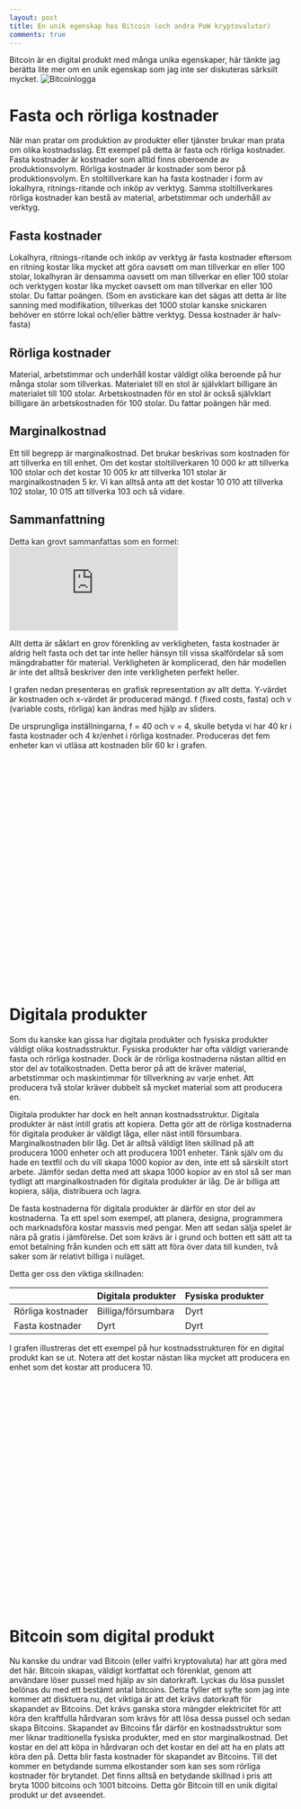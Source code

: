 ```yaml
---
layout: post
title: En unik egenskap hos Bitcoin (och andra PoW kryptovalutor)
comments: true
---
```

<script src="https://www.desmos.com/api/v1.6/calculator.js?apiKey=dcb31709b452b1cf9dc26972add0fda6"></script>

Bitcoin är en digital produkt med många unika egenskaper, här tänkte jag berätta lite mer om en unik egenskap som jag inte ser diskuteras särksilt mycket.
![Bitcoinlogga](https://bitcoin.org/img/home/bitcoin-img.svg)


# Fasta och rörliga kostnader
När man pratar om produktion av produkter eller tjänster brukar man prata om olika kostnadsslag. Ett exempel på detta är fasta och rörliga kostnader. Fasta kostnader är kostnader som alltid finns oberoende av produktionsvolym. Rörliga kostnader är kostnader som beror på produktionsvolym. En stoltillverkare kan ha fasta kostnader i form av lokalhyra, ritnings-ritande och inköp av verktyg. Samma stoltillverkares rörliga kostnader kan bestå av material, arbetstimmar och underhåll av verktyg. 

## Fasta kostnader
Lokalhyra, ritnings-ritande och inköp av verktyg är fasta kostnader eftersom en ritning kostar lika mycket att göra oavsett om man tillverkar en eller 100 stolar, lokalhyran är densamma oavsett om man tillverkar en eller 100 stolar och verktygen kostar lika mycket oavsett om man tillverkar en eller 100 stolar. Du fattar poängen. (Som en avstickare kan det sägas att detta är lite sanning med modifikation, tillverkas det 1000 stolar kanske snickaren behöver en större lokal och/eller bättre verktyg. Dessa kostnader är halv-fasta)

## Rörliga kostnader
Material, arbetstimmar och underhåll kostar väldigt olika beroende på hur många stolar som tillverkas. Materialet till en stol är självklart billigare än materialet till 100 stolar. Arbetskostnaden för en stol är också självklart billigare än arbetskostnaden för 100 stolar. Du fattar poängen här med. 

## Marginalkostnad
Ett till begrepp är marginalkostnad. Det brukar beskrivas som kostnaden för att tillverka en till enhet. Om det kostar stoltillverkaren 10 000 kr att tillverka 100 stolar och det kostar 10 005 kr att tillverka 101 stolar är marginalkostnaden 5 kr. Vi kan alltså anta att det kostar 10 010 att tillverka 102 stolar, 10 015 att tillverka 103 och så vidare.

## Sammanfattning
Detta kan grovt sammanfattas som en formel:
![ekvation](https://latex.codecogs.com/svg.latex?x%3D%5Cfrac%7B-b%5Cpm%5Csqrt%7Bb%5E2-4ac%7D%7D%7B2a%7D)

Allt detta är såklart en grov förenkling av verkligheten, fasta kostnader är aldrig helt fasta och det tar inte heller hänsyn till vissa skalfördelar så som mängdrabatter för material. Verkligheten är komplicerad, den här modellen är inte det alltså beskriver den inte verkligheten perfekt heller. 

I grafen nedan presenteras en grafisk representation av allt detta. Y-värdet är kostnaden och x-värdet är producerad mängd. f (fixed costs, fasta) och v (variable costs, rörliga) kan ändras med hjälp av sliders.

De ursprungliga inställningarna, f = 40 och v = 4, skulle betyda vi har 40 kr i fasta kostnader och 4 kr/enhet i rörliga kostnader. Produceras det fem enheter kan vi utläsa att kostnaden blir 60 kr i grafen.  
<div id="calculator-physical" style="width: 600px; height: 400px;"></div>
<script>
  var elt = document.getElementById('calculator-physical');
  var calculator = Desmos.GraphingCalculator(elt);
  calculator.setExpression({ id: 'fk', latex: 'f=40' });
  calculator.setExpression({ id: 'rk', latex: 'v=4' });
  calculator.setExpression({ id: 'fk', sliderBounds: { min: 0, max:100, step:10 }});
  calculator.setExpression({ id: 'rk', sliderBounds: { min: 0, max:10, step:1 }});
  calculator.setExpression({ id: 'graph1', latex: 'y= f + vx' });
  calculator.setMathBounds({
      left: -2,
      right: 10,
      bottom: -10,
      top: 150
  })
</script>

# Digitala produkter
Som du kanske kan gissa har digitala produkter och fysiska produkter väldigt olika kostnadsstruktur. Fysiska produkter har ofta väldigt varierande fasta och rörliga kostnader. Dock är de rörliga kostnaderna nästan alltid en stor del av totalkostnaden. Detta beror på att de kräver material, arbetstimmar och maskintimmar för tillverkning av varje enhet. Att producera två stolar kräver dubbelt så mycket material som att producera en. 

Digitala produkter har dock en helt annan kostnadsstruktur. Digitala produkter är näst intill gratis att kopiera. Detta gör att de rörliga kostnaderna för digitala produker är väldigt låga, eller näst intill försumbara. Marginalkostnaden blir låg. Det är alltså väldigt liten skillnad på att producera 1000 enheter och att producera 1001 enheter. Tänk själv om du hade en textfil och du vill skapa 1000 kopior av den, inte ett så särskilt stort arbete. Jämför sedan detta med att skapa 1000 kopior av en stol så ser man tydligt att marginalkostnaden för digitala produkter är låg. De är billiga att kopiera, sälja, distribuera och lagra. 

De fasta kostnaderna för digitala produkter är därför en stor del av kostnaderna. Ta ett spel som exempel, att planera, designa, programmera och marknadsföra kostar massvis med pengar. Men att sedan sälja spelet är nära på gratis i jämförelse. Det som krävs är i grund och botten ett sätt att ta emot betalning från kunden och ett sätt att föra över data till kunden, två saker som är relativt billiga i nuläget. 

Detta ger oss den viktiga skillnaden:

|                   | Digitala produkter | Fysiska produkter | 
| ----------------- | ------------------ | ----------------- |
| Rörliga kostnader | Billiga/försumbara | Dyrt              |
| Fasta kostnader   | Dyrt               | Dyrt              |

I grafen illustreras det ett exempel på hur kostnadsstrukturen för en digital produkt kan se ut. Notera att det kostar nästan lika mycket att producera en enhet som det kostar att producera 10.
<div id="calculator-digital" style="width: 600px; height: 400px;"></div>
<script>
  var elt = document.getElementById('calculator-digital');
  var calculator = Desmos.GraphingCalculator(elt);
  calculator.setExpression({ id: 'fk', latex: 'f=40' });
  calculator.setExpression({ id: 'rk', latex: 'v=0.3' });
  calculator.setExpression({ id: 'fk', sliderBounds: { min: 0, max:100, step:10 }});
  calculator.setExpression({ id: 'rk', sliderBounds: { min: 0, max:10, step:0.1 }});
  calculator.setExpression({ id: 'graph1', latex: 'y= f + vx' });
  calculator.setMathBounds({
      left: -2,
      right: 10,
      bottom: -10,
      top: 150
  })
</script>

# Bitcoin som digital produkt
Nu kanske du undrar vad Bitcoin (eller valfri kryptovaluta) har att göra med det här. Bitcoin skapas, väldigt kortfattat och förenklat, genom att användare löser pussel med hjälp av sin datorkraft. Lyckas du lösa pusslet belönas du med ett bestämt antal bitcoins. Detta fyller ett syfte som jag inte kommer att disktuera nu, det viktiga är att det krävs datorkraft för skapandet av Bitcoins. Det krävs ganska stora mängder elektricitet för att köra den kraftfulla hårdvaran som krävs för att lösa dessa pussel och sedan skapa Bitcoins. Skapandet av Bitcoins får därför en kostnadsstruktur som mer liknar traditionella fysiska produkter, med en stor marginalkostnad. Det kostar en del att köpa in hårdvaran och det kostar en del att ha en plats att köra den på. Detta blir fasta kostnader för skapandet av Bitcoins. Till det kommer en betydande summa elkostander som kan ses som rörliga kostnader för brytandet. Det finns alltså en betydande skillnad i pris att bryta 1000 bitcoins och 1001 bitcoins. Detta gör Bitcoin till en unik digital produkt ur det avseendet.